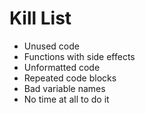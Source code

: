 Kill List
=========
* Unused code
* Functions with side effects
* Unformatted code
* Repeated code blocks
* Bad variable names
* No time at all  to do it
